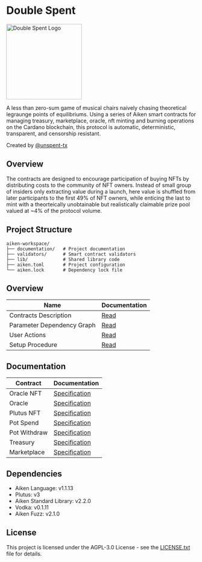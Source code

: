 # Double Spent

<img src="https://www.unspenttx.com/logo.png" alt="Double Spent Logo" width="200"/>

A less than zero-sum game of musical chairs naively chasing theoretical legraunge points of equilibriums. Using a series of Aiken smart contracts for managing treasury, marketplace, oracle, nft minting and burning operations on the Cardano blockchain, this protocol is automatic, deterministic, transparent, and censorship resistant.

Created by [@unspent-tx](https://github.com/unspent-tx)

## Overview

The contracts are designed to encourage participation of buying NFTs by distributing costs to the community of NFT owners. Instead of small group of insiders only extracting value during a launch, here value is shuffled from later participants to the first 49% of NFT owners, while enticing the last to mint with a theorteically unobtainable but realistically claimable prize pool valued at ~4% of the protocol volume.

## Project Structure

```
aiken-workspace/
├── documentation/   # Project documentation
├── validators/      # Smart contract validators
├── lib/             # Shared library code
├── aiken.toml       # Project configuration
└── aiken.lock       # Dependency lock file
```

## Overview

| Name                       | Documentation                                                   |
| -------------------------- | --------------------------------------------------------------- |
| Contracts Description      | [Read](aiken-workspace/documentation/contracts-description.md)  |
| Parameter Dependency Graph | [Read](aiken-workspace/documentation/param-dependency-graph.md) |
| User Actions               | [Read](aiken-workspace/documentation/user-actions.md)           |
| Setup Procedure            | [Read](aiken-workspace/documentation/setup-procedure.md)        |

## Documentation

| Contract     | Documentation                                                                  |
| ------------ | ------------------------------------------------------------------------------ |
| Oracle NFT   | [Specification](aiken-workspace/documentation/specification/1_oracle_nft.md)   |
| Oracle       | [Specification](aiken-workspace/documentation/specification/2_oracle.md)       |
| Plutus NFT   | [Specification](aiken-workspace/documentation/specification/3_plutus_nft.md)   |
| Pot Spend    | [Specification](aiken-workspace/documentation/specification/4_pot_spend.md)    |
| Pot Withdraw | [Specification](aiken-workspace/documentation/specification/5_pot_withdraw.md) |
| Treasury     | [Specification](aiken-workspace/documentation/specification/6_treasury.md)     |
| Marketplace  | [Specification](aiken-workspace/documentation/specification/7_marketplace.md)  |

## Dependencies

- Aiken Language: v1.1.13
- Plutus: v3
- Aiken Standard Library: v2.2.0
- Vodka: v0.1.11
- Aiken Fuzz: v2.1.0

## License

This project is licensed under the AGPL-3.0 License - see the [LICENSE.txt](aiken-workspace/LICENSE.txt) file for details.

